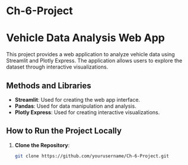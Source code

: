 # Ch-6-Project
# Vehicle Data Analysis Web App

This project provides a web application to analyze vehicle data using Streamlit and Plotly Express. The application allows users to explore the dataset through interactive visualizations.

## Methods and Libraries

- **Streamlit**: Used for creating the web app interface.
- **Pandas**: Used for data manipulation and analysis.
- **Plotly Express**: Used for creating interactive visualizations.

## How to Run the Project Locally

1. **Clone the Repository**:
   ```bash
   git clone https://github.com/yourusername/Ch-6-Project.git
